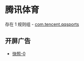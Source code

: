 # 腾讯体育

存在 1 规则组 - [com.tencent.qqsports](/src/apps/com.tencent.qqsports.ts)

## 开屏广告

- [快照-0](https://i.gkd.li/import/import/12845494)

